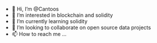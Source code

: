 - 👋 Hi, I’m @Cantoos
- 👀 I’m interested in blockchain and solidity
- 🌱 I’m currently learning solidity
- 💞️ I’m looking to collaborate on open source data projects
- 📫 How to reach me ...

<!---
Cantoos/Cantoos is a ✨ special ✨ repository because its `README.md` (this file) appears on your GitHub profile.
You can click the Preview link to take a look at your changes.
--->
